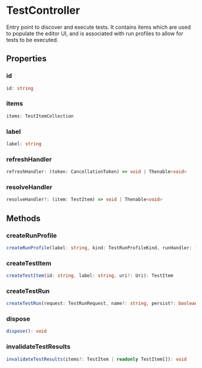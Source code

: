 # TestController

Entry point to discover and execute tests. It contains items which are used to populate the editor UI, and is associated with run profiles to allow for tests to be executed.

## Properties

### id

```typescript
id: string
```

### items

```typescript
items: TestItemCollection
```

### label

```typescript
label: string
```

### refreshHandler

```typescript
refreshHandler: (token: CancellationToken) => void | Thenable<void>
```

### resolveHandler

```typescript
resolveHandler?: (item: TestItem) => void | Thenable<void>
```

## Methods

### createRunProfile

```typescript
createRunProfile(label: string, kind: TestRunProfileKind, runHandler: (request: TestRunRequest, token: CancellationToken) => void | Thenable<void>, isDefault?: boolean, tag?: TestTag, supportsContinuousRun?: boolean): TestRunProfile
```

### createTestItem

```typescript
createTestItem(id: string, label: string, uri?: Uri): TestItem
```

### createTestRun

```typescript
createTestRun(request: TestRunRequest, name?: string, persist?: boolean): TestRun
```

### dispose

```typescript
dispose(): void
```

### invalidateTestResults

```typescript
invalidateTestResults(items?: TestItem | readonly TestItem[]): void
```

